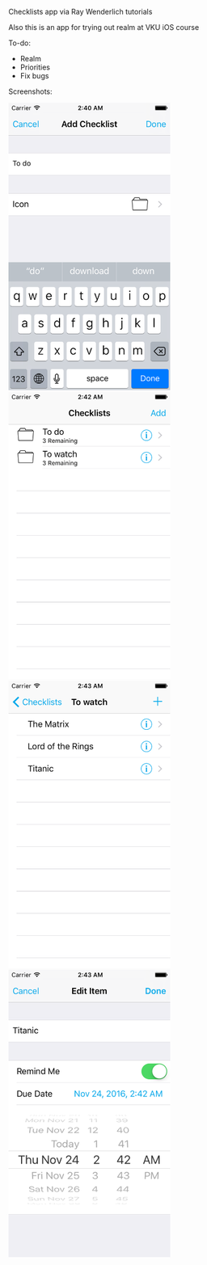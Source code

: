 Checklists app via Ray Wenderlich tutorials

Also this is an app for trying out realm at VKU iOS course

To-do:

* Realm
* Priorities
* Fix bugs

Screenshots:

<img src="https://github.com/La1c/Checklists/blob/master/Screenshot1.png?raw=true" width="320">
<img src="https://github.com/La1c/Checklists/blob/master/Screenshot2.png?raw=true" width="320">
<img src="https://github.com/La1c/Checklists/blob/master/Screenshot3.png?raw=true" width="320">
<img src="https://github.com/La1c/Checklists/blob/master/Screenshot4.png?raw=true" width="320">
